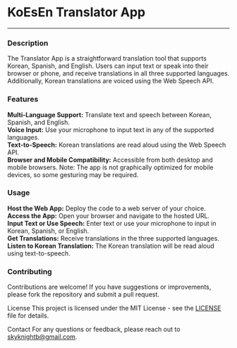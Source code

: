 # KoEsEn Translator App
***
### Description
The Translator App is a straightforward translation tool that supports Korean, Spanish, and English. Users can input text or speak into their browser or phone, and receive translations in all three supported languages. Additionally, Korean translations are voiced using the Web Speech API.

### Features
**Multi-Language Support:** Translate text and speech between Korean, Spanish, and English.<br/>
**Voice Input:** Use your microphone to input text in any of the supported languages.<br/>
**Text-to-Speech:** Korean translations are read aloud using the Web Speech API.<br/>
**Browser and Mobile Compatibility:** Accessible from both desktop and mobile browsers. Note: The app is not graphically optimized for mobile devices, so some gesturing may be required.<br/>

### Usage
**Host the Web App:** Deploy the code to a web server of your choice.<br/>
**Access the App:** Open your browser and navigate to the hosted URL.<br/>
**Input Text or Use Speech:** Enter text or use your microphone to input in Korean, Spanish, or English.<br/>
**Get Translations:** Receive translations in the three supported languages.<br/>
**Listen to Korean Translation:** The Korean translation will be read aloud using text-to-speech.<br/>

### Contributing
Contributions are welcome! If you have suggestions or improvements, please fork the repository and submit a pull request.

License
This project is licensed under the MIT License - see the [LICENSE](/LICENSE) file for details.

Contact
For any questions or feedback, please reach out to skyknightb@gmail.com.
